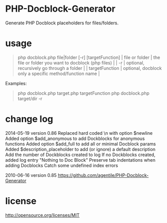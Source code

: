 PHP-Docblock-Generator
======================
Generate PHP Docblock placeholders for files/folders.


usage
========
> php docblock.php file|folder [-r] [targetFunction]
| file or folder  | the file or folder you want to docblock (php files)     |
| -r              | optional, recursively go through a folder               |
| targetFunction  | optional, docblock only a specific method/function name |

Examples:
> php docblock.php target.php targetFunction
> php docblock.php target/dir -r


change log
========
2014-05-19 version 0.86
Replaced hard coded \n with option $newline
Added option $add_anonymous to add Dockblocks for anonymous functions
Added option $add_full to add all or minimal Docblock params
Added $description_placeholder to add (or ignore) a default description
Add the number of Dockblocks created to log
If no Dockblocks created, added log entry "Nothing to Doc Block"
Preserve tab indentations when adding Docblocks
Catch some undefined index errors

2010-06-16 version 0.85 
https://github.com/agentile/PHP-Docblock-Generator


license
========
http://opensource.org/licenses/MIT


